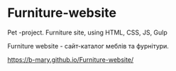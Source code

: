 # Furniture-website
Pet -project. Furniture site, using HTML, CSS, JS, Gulp

Furniture website - сайт-каталог меблів та фурнітури.


https://b-mary.github.io/Furniture-website/